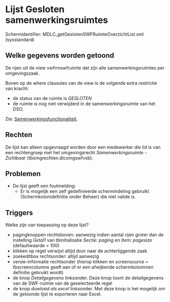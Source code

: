 # Lijst Gesloten samenwerkingsruimtes

Schermidentifier: MDLC_getGeslotenSWFRuimteOverzichtList.xml (sysstandard)

## Welke gegevens worden getoond

De rijen uit de view vwfrmswfruimte dat zijn alle samenwerkingsruimtes per omgevingszaak.

Boven op de where clausules van de view is de volgende extra restrictie van kracht:

  * de status van de ruimte is *GESLOTEN*
  * de ruimte is nog niet verwijderd in de samenwerkingsruimte van het DSO.

Zie: [Samenwerkingsfunctionaliteit](/docs/instellen_inrichten/samenwerkingsfunctionaliteit.md).

## Rechten

De lijst kan alleen opgevraagd worden door een medewerker die lid is van een rechtengroep met het omgevingsrecht *Samenwerkingsruimte - Zichtbaar* (tbomgrechten.dlcomgswfvsb).

## Problemen

  * De lijst geeft een foutmelding:
    * Er is mogelijk een zelf gedefinieerde schermindeling gebruikt (Schermkolomdefinitie onder Beheer) die niet valide is.

## Triggers

Welke zijn van toepassing op deze lijst?

  * pagingknoppen rechtsboven: aanwezig indien aantal rijen groter dan de instelling *Getal1* van tbinitialisatie *Sectie: paging* en *Item: pagesize* (defaultwaarde = 100)
  * klikken op regel verwijst altijd door naar de achterliggende zaak
  * zoekeditbox rechtsonder: altijd aanwezig
  * versie-informatie rechtsonder (hierop klikken en screensource = tbscreencolumns geeft aan of er een afwijkende schermkolommen definitie gebruikt wordt)
  * de knop *Detailgegevens* linksonder. Deze knop toont de detailgegevens van de SWF-ruimte van de geselecteerde regel
  * de knop *dowload als excel* linksonder. Met deze knop is het mogelijk om de getoonde lijst te exporteren naar Excel.

